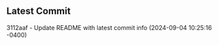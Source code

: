 
## Latest Commit
3112aaf - Update README with latest commit info (2024-09-04 10:25:16 -0400) <Yunxi-Zhou>
